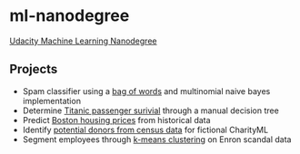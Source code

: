 # ml-nanodegree
[Udacity Machine Learning Nanodegree](https://www.udacity.com/course/machine-learning-engineer-nanodegree--nd009)

## Projects
* Spam classifier using a [bag of words](/bag_of_words/) and multinomial naive bayes implementation
* Determine [Titanic passenger surivial](/titanic_survival_exploration/) through a manual decision tree
* Predict [Boston housing prices](/boston_housing/) from historical data
* Identify [potential donors from census data](/finding_donors/) for fictional CharityML
* Segment employees through [k-means clustering](/k_means/) on Enron scandal data
